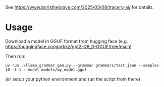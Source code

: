 See https://www.boristhebrave.com/2025/03/08/tracery-ai/ for details.

# Usage

Download a model in GGUF format from hugging face (e.g. https://huggingface.co/igorbkz/gpt2-Q8_0-GGUF/tree/main)

Then run:

```
uv run .\llama_grammar_gen.py --grammar grammars/test.json --samples 10 -t 1 --model models/my_model.gguf
```

(or setup your python environment and run the script from there)